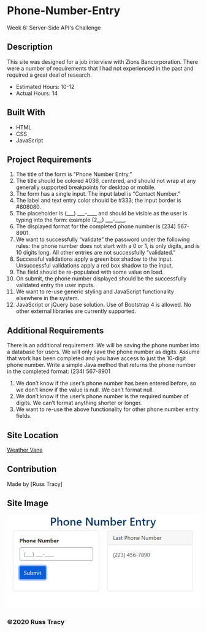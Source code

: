 # Phone-Number-Entry
Week 6: Server-Side API's Challenge 

## Description

This site was designed for a job interview with Zions Bancorporation. There were a number of requirements that I had not experienced in the past and required a great deal of research.
* Estimated Hours: 10-12
* Actual Hours: 14 

## Built With
* HTML
* CSS
* JavaScript

## Project Requirements
1)	The title of the form is “Phone Number Entry.”
2)	The title should be colored #036, centered, and should not wrap at any generally supported breakpoints for desktop or mobile.
3)	The form has a single input. The input label is “Contact Number.”
4)	The label and text entry color should be #333; the input border is #808080.
5)	The placeholder is (\_\_\_) \_\_\_-____ and should be visible as the user is typing into the form: example (2__) \___-____.
6)	The displayed format for the completed phone number is (234) 567-8901.
7)	We want to successfully “validate” the password under the following rules: the phone number does not start with a 0 or 1, is only digits, and is 10 digits long. All other entries are not successfully “validated.”
8)	Successful validations apply a green box shadow to the input. Unsuccessful validations apply a red box shadow to the input.
9)	The field should be re-populated with some value on load.
10)	On submit, the phone number displayed should be the successfully validated entry the user inputs.
11)	We want to re-use generic styling and JavaScript functionality elsewhere in the system.
12)	JavaScript or jQuery base solution. Use of Bootstrap 4 is allowed. No other external libraries are currently supported.

## Additional Requirements
There is an additional requirement. We will be saving the phone number into a database for users. We will only save the phone number as digits. Assume that work has been completed and you have access to just the 10-digit phone number. 
Write a simple Java method that returns the phone number in the completed format: (234) 567-8901
1)	We don’t know if the user’s phone number has been entered before, so we don’t know if the value is null. We can’t format null.
2)	We don’t know if the user’s phone number is the required number of digits. We can’t format anything shorter or longer.
3)	We want to re-use the above functionality for other phone number entry fields.


## Site Location
[Weather Vane](https://russtracy.github.io/Phone-Number-Entry/)

## Contribution
Made by [Russ Tracy]

## Site Image
![alt text](assets/images/PhoneEntryScreenShot.jpg)

### ©️2020 Russ Tracy